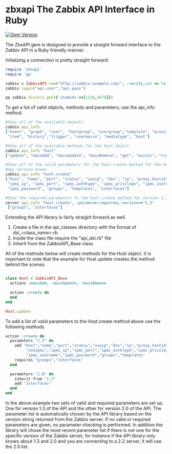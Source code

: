 zbxapi The Zabbix API Interface in Ruby
=======================================
[![Gem Version](https://badge.fury.io/rb/zbxapi.png)](http://badge.fury.io/rb/zbxapi)

The ZbxAPI gem is designed to provide a straight forward interface to the 
Zabbix API in a Ruby friendly manner.

Initialzing a connection is pretty straight forward:
```ruby
require 'zbxapi'
require 'pp'

zabbix = ZabbixAPI.new("http://zabbix.example.com/", :verify_ssl => false, :http_timeout => 300 )
zabbix.login("api-user","api-pass")

pp zabbix.history.get({'itemids'=>[1234,5678]})
```

To get a list of valid objects, methods and parameters, use the api_info method.
```ruby
#Show all of the available objects
zabbix.api_info
["event", "graph", "user", "hostgroup", "usergroup","template", "proxy", "usermedia",
 "item", "history","trigger", "usermacro", "mediatype", "host"]

#Show all of the available methods for the host object
zabbix.api_info "host"
["update", "massAdd", "massUpdate", "massRemove", "get", "exists", "create", "delete"]

#Show all of the valid parameters for the host.create method for the most recent
#api version known
zabbix.api_info "host.create"
["host", "name", "port", "status", "useip", "dns", "ip", "proxy_hostid", "useipmi",
 "ipmi_ip", "ipmi_port", "ipmi_authtype", "ipmi_privilege", "ipmi_username",
 "ipmi_password", "groups", "templates", "interfaces"]

#Show the required parameters fo the host.create method for version 1.3 of the api
server.api_info "host.create", :params=>:required,:version=>"1.3"
 ["groups", "interfaces"]
 ```

Extending the API library is fairly straight forward as well.
1. Create a file in the api_classes directory with the format of dsl_<class_name>.rb
2. Inside the class file require the "api_dsl.rb" file
3. Inherit from the ZabbixAPI_Base class

All of the methods below will create methods for the Host object.  It is important to
note that the example for Host.update creates the method behind the scenes.
```ruby

class Host < ZabbixAPI_Base
  actions :massAdd, :massUpdate, :massRemove

  action :create do
  end
end

Host.update
```

To add a list of valid parameters to the Host.create method above use the following methods
```ruby
action :create do
  parameters "1.3" do
    add "host","name","port","status","useip","dns","ip","proxy_hostid",
         "useipmi","ipmi_ip","ipmi_port","ipmi_authtype","ipmi_privilege",
         "ipmi_username","ipmi_password","groups","templates"
    requires "groups","interfaces"
  end

  parameters "2.0" do
    inherit from "1.3"
    add "interfaces"
  end
end
```

In the above example two sets of valid and required parameters are set up.  One for version 1.3
of the API and the other for version 2.0 of the API.  The parameter list is automatically chosen
by the API library based on the version string returned from the Zabbix server.  If no valid or
required parameters are given, no parameter checking is performed.  In addition the library will
chose the most recent parameter list if there is not one for the specific version of the Zabbix
server, for instance if the API library only knows about 1.3 and 2.0 and you are connecting to a 2.2 server,
it will use the 2.0 list.
